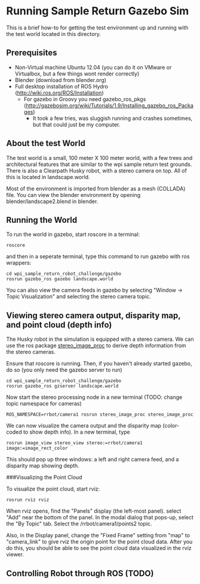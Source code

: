 Running Sample Return Gazebo Sim
================================

This is a brief how-to for getting the test environment up and running with the test world located in this directory.

Prerequisites
-------------

- Non-Virtual machine Ubuntu 12.04 (you can do it on VMware or Virtualbox, but a few things wont render correctly)
- Blender (download from blender.org)
- Full desktop installation of ROS Hydro (http://wiki.ros.org/ROS/Installation)
  - For gazebo in Groovy you need gazebo_ros_pkgs (http://gazebosim.org/wiki/Tutorials/1.9/Installing_gazebo_ros_Packages)
     - It took a few tries, was sluggish running and crashes sometimes, but that could just be my computer.


About the test World
--------------------

The test world is a small, 100 meter X 100 meter world, with a few trees and architectural features that are similar to the wpi sample return test grounds. There is also a Clearpath Husky robot, with a stereo camera on top. All of this is located in landscape.world.

Most of the environment is imported from blender as a mesh (COLLADA) file. You can view the blender environment by opening blender/landscape2.blend in blender.


Running the World
----------------

To run the world in gazebo, start roscore in a terminal:

```shell
roscore
```

and then in a seperate terminal, type this command to run gazebo with ros wrappers:

```shell
cd wpi_sample_return_robot_challenge/gazebo
rosrun gazebo_ros gazebo landscape.world
```

You can also view the camera feeds in gazebo by selecting "Window -> Topic Visualization" and selecting the stereo camera topic.


Viewing stereo camera output, disparity map, and point cloud (depth info)
-------------------------------------------------------------

The Husky robot in the simulation is equipped with a stereo camera. We can use the ros package [stereo_image_proc](http://wiki.ros.org/stereo_image_proc) to derive depth information from the stereo cameras.

Ensure that roscore is running. Then, if you haven't already started gazebo, do so (you only need the gazebo server to run)

```shell
cd wpi_sample_return_robot_challenge/gazebo
rosrun gazebo_ros gzserver landscape.world
```

Now start the stereo processing node in a new terminal (TODO: change topic namespace for cameras)

```shell
ROS_NAMESPACE=rrbot/camera1 rosrun stereo_image_proc stereo_image_proc
```

We can now visualize the camera output and the disparity map (color-coded to show depth info). In a new terminal, type

```shell
rosrun image_view stereo_view stereo:=rrbot/camera1 image:=image_rect_color
```

This should pop up three windows: a left and right camera feed, and a disparity map showing depth.

###Visualizing the Point Cloud

To visualize the point cloud, start rviz:

```shell
rosrun rviz rviz
```

When rviz opens, find the "Panels" display (the left-most panel). select "Add" near the bottom of the panel. In the modal dialog that pops-up, select the "By Topic" tab. Select the /rrbot/camera1/points2 topic.

Also, in the Display panel, change the "Fixed Frame" setting from "map" to "camera_link" to give rviz the origin point for the point cloud data. After you do this, you should be able to see the point cloud data visualized in the rviz viewer.

Controlling Robot through ROS (TODO)
--------------------------------------


